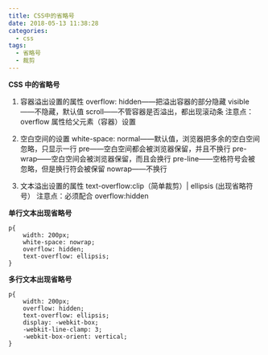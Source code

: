 ```yaml
---
title: CSS中的省略号
date: 2018-05-13 11:38:28
categories:
  - css
tags:
  - 省略号
  - 裁剪
---
```


**CSS 中的省略号**

1. 容器溢出设置的属性
   overflow:
   hidden——把溢出容器的部分隐藏
   visible——不隐藏，默认值
   scroll——不管容器是否溢出，都出现滚动条
   注意点：
   overflow 属性给父元素（容器）设置

<!-- more -->

2. 空白空间的设置
   white-space:
   normal——默认值，浏览器把多余的空白空间忽略，只显示一行
   pre——空白空间都会被浏览器保留，并且不换行
   pre-wrap——空白空间会被浏览器保留，而且会换行
   pre-line——空格符号会被忽略，但是换行符会被保留
   nowrap——不换行

3. 文本溢出设置的属性
   text-overflow:clip（简单裁剪）| ellipsis (出现省略符号）
   注意点：必须配合 overflow:hidden

**单行文本出现省略号**

```
p{
    width: 200px;
    white-space: nowrap;
    overflow: hidden;
    text-overflow: ellipsis;
}
```

**多行文本出现省略号**

```
p{
    width: 200px;
    overflow: hidden;
    text-overflow: ellipsis;
    display: -webkit-box;
    -webkit-line-clamp: 3;
    -webkit-box-orient: vertical;
}
```
